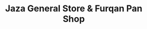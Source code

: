 ---
title: "Jaza General Store & Furqan Pan Shop"
url: /karachi/jaza-general-store-and-furqan-pan-shop/
shop: general
---